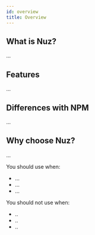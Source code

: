 ```yaml
---
id: overview
title: Overview
---
```


## What is Nuz?

...

## Features

...

## Differences with NPM

...

## Why choose Nuz?

...

You should use when:

- ...
- ...
- ...

You should not use when:

- ..
- ..
- ..
